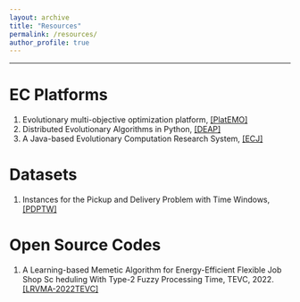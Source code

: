 ```yaml
---
layout: archive
title: "Resources"
permalink: /resources/
author_profile: true
---
```


---

EC Platforms
=====
<ol>
<li>Evolutionary multi-objective optimization platform, <a href="https://github.com/BIMK/PlatEMO"> [PlatEMO] </a></li>
<li>Distributed Evolutionary Algorithms in Python, <a href="https://github.com/DEAP/deap"> [DEAP] </a></li>
<li>A Java-based Evolutionary Computation Research System, <a href="https://cs.gmu.edu/~eclab/projects/ecj/"> [ECJ]</a></li>
</ol>

Datasets
=====
<ol>
<li>Instances for the Pickup and Delivery Problem with Time Windows, <a href="https://github.com/tomsong00/pdptw-instances"> [PDPTW] </a></li>

</ol>

Open Source Codes
=====
<ol>
<li>A Learning-based Memetic Algorithm for Energy-Efficient Flexible Job Shop Sc heduling With Type-2 Fuzzy Processing Time, TEVC, 2022. <a href="https://github.com/CUGLiRui/CUGLiRui.github.io/blob/main/Code/LRVMA-mat.rar"> [LRVMA-2022TEVC] </a></li>

</ol>
